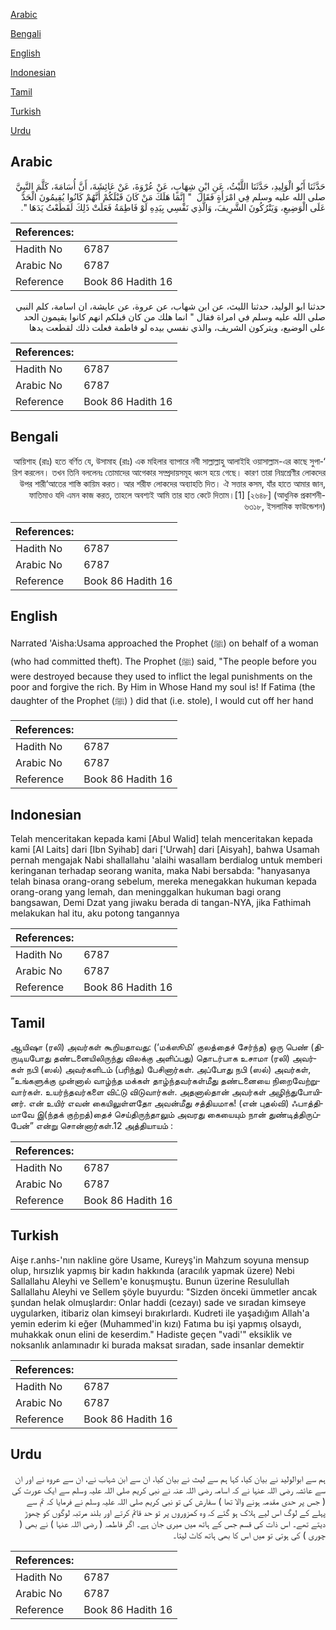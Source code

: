 [Arabic](#arabic)

[Bengali](#bengali)

[English](#english)

[Indonesian](#indonesian)

[Tamil](#tamil)

[Turkish](#turkish)

[Urdu](#urdu)

## Arabic


<div dir="rtl" lang="ar" style={{fontSize:'larger',backgroundColor:'#f8f9fa',padding:20}}>
حَدَّثَنَا أَبُو الْوَلِيدِ، حَدَّثَنَا اللَّيْثُ، عَنِ ابْنِ شِهَابٍ، عَنْ عُرْوَةَ، عَنْ عَائِشَةَ، أَنَّ أُسَامَةَ، كَلَّمَ النَّبِيَّ صلى الله عليه وسلم فِي امْرَأَةٍ فَقَالَ ‏ "‏ إِنَّمَا هَلَكَ مَنْ كَانَ قَبْلَكُمْ أَنَّهُمْ كَانُوا يُقِيمُونَ الْحَدَّ عَلَى الْوَضِيعِ، وَيَتْرُكُونَ الشَّرِيفَ، وَالَّذِي نَفْسِي بِيَدِهِ لَوْ فَاطِمَةُ فَعَلَتْ ذَلِكَ لَقَطَعْتُ يَدَهَا ‏"‏‏.‏
</div>
<div style={{backgroundColor:'#f8f9fa',padding:20, marginBottom: 10}}><table> <thead> <tr> <th>References:</th> <th></th> </tr> </thead> <tbody><tr><td>Hadith No</td><td>6787</td></tr><tr><td>Arabic No</td><td>6787</td></tr><tr><td>Reference</td><td>Book 86 Hadith 16</td></tr></tbody></table></div>


<div dir="rtl" lang="ar" style={{fontSize:'larger',backgroundColor:'#f8f9fa',padding:20}}>
حدثنا ابو الوليد، حدثنا الليث، عن ابن شهاب، عن عروة، عن عايشة، ان اسامة، كلم النبي صلى الله عليه وسلم في امراة فقال " انما هلك من كان قبلكم انهم كانوا يقيمون الحد على الوضيع، ويتركون الشريف، والذي نفسي بيده لو فاطمة فعلت ذلك لقطعت يدها
</div>
<div style={{backgroundColor:'#f8f9fa',padding:20, marginBottom: 10}}><table> <thead> <tr> <th>References:</th> <th></th> </tr> </thead> <tbody><tr><td>Hadith No</td><td>6787</td></tr><tr><td>Arabic No</td><td>6787</td></tr><tr><td>Reference</td><td>Book 86 Hadith 16</td></tr></tbody></table></div>

## Bengali


<div dir="rtl" lang="bn" style={{fontSize:'larger',backgroundColor:'#f8f9fa',padding:20}}>
‘আয়িশাহ (রাঃ) হতে বর্ণিত যে, উসামাহ (রাঃ) এক মহিলার ব্যাপারে নবী সাল্লাল্লাহু আলাইহি ওয়াসাল্লাম-এর কাছে সুপারিশ করলেন। তখন তিনি বললেনঃ তোমাদের আগেকার সম্প্রদায়সমূহ ধ্বংস হয়ে গেছে। কারণ তারা নিম্নশ্রেণীর লোকদের উপর শারী‘আতের শাস্তি কায়িম করত। আর শরীফ লোকদের অব্যাহতি দিত। ঐ সত্তার কসম, যাঁর হাতে আমার জান, ফাতিমাও যদি এমন কাজ করত, তাহলে অবশ্যই আমি তার হাত কেটে দিতাম।[1] [২৬৪৮] (আধুনিক প্রকাশনী- ৬৩১৮, ইসলামিক ফাউন্ডেশন)
</div>
<div style={{backgroundColor:'#f8f9fa',padding:20, marginBottom: 10}}><table> <thead> <tr> <th>References:</th> <th></th> </tr> </thead> <tbody><tr><td>Hadith No</td><td>6787</td></tr><tr><td>Arabic No</td><td>6787</td></tr><tr><td>Reference</td><td>Book 86 Hadith 16</td></tr></tbody></table></div>

## English


<div dir="ltr" lang="en" style={{fontSize:'larger',backgroundColor:'#f8f9fa',padding:20}}>
Narrated 'Aisha:Usama approached the Prophet (ﷺ) on behalf of a woman (who had committed theft). The Prophet (ﷺ) said, "The people before you were destroyed because they used to inflict the legal punishments on the poor and forgive the rich. By Him in Whose Hand my soul is! If Fatima (the daughter of the Prophet (ﷺ) ) did that (i.e. stole), I would cut off her hand
</div>
<div style={{backgroundColor:'#f8f9fa',padding:20, marginBottom: 10}}><table> <thead> <tr> <th>References:</th> <th></th> </tr> </thead> <tbody><tr><td>Hadith No</td><td>6787</td></tr><tr><td>Arabic No</td><td>6787</td></tr><tr><td>Reference</td><td>Book 86 Hadith 16</td></tr></tbody></table></div>

## Indonesian


<div dir="ltr" lang="id" style={{fontSize:'larger',backgroundColor:'#f8f9fa',padding:20}}>
Telah menceritakan kepada kami [Abul Walid] telah menceritakan kepada kami [Al Laits] dari [Ibn Syihab] dari ['Urwah] dari [Aisyah], bahwa Usamah pernah mengajak Nabi shallallahu 'alaihi wasallam berdialog untuk memberi keringanan terhadap seorang wanita, maka Nabi bersabda: "hanyasanya telah binasa orang-orang sebelum, mereka menegakkan hukuman kepada orang-orang yang lemah, dan meninggalkan hukuman bagi orang bangsawan, Demi Dzat yang jiwaku berada di tangan-NYA, jika Fathimah melakukan hal itu, aku potong tangannya
</div>
<div style={{backgroundColor:'#f8f9fa',padding:20, marginBottom: 10}}><table> <thead> <tr> <th>References:</th> <th></th> </tr> </thead> <tbody><tr><td>Hadith No</td><td>6787</td></tr><tr><td>Arabic No</td><td>6787</td></tr><tr><td>Reference</td><td>Book 86 Hadith 16</td></tr></tbody></table></div>

## Tamil


<div dir="ltr" lang="ta" style={{fontSize:'larger',backgroundColor:'#f8f9fa',padding:20}}>
ஆயிஷா (ரலி) அவர்கள் கூறியதாவது: (‘மக்ஸூமி’ குலத்தைச் சேர்ந்த) ஒரு பெண் (திருடியபோது தண்டனையிலிருந்து விலக்கு அளிப்பது) தொடர்பாக உசாமா (ரலி) அவர்கள் நபி (ஸல்) அவர்களிடம் (பரிந்து) பேசினார்கள். அப்போது நபி (ஸல்) அவர்கள், “உங்களுக்கு முன்னால் வாழ்ந்த மக்கள் தாழ்ந்தவர்கள்மீது தண்டனையை நிறைவேற்றுவார்கள். உயர்ந்தவர்களை விட்டு விடுவார்கள். அதனால்தான் அவர்கள் அழிந்துபோயினர். என் உயிர் எவன் கையிலுள்ளதோ அவன்மீது சத்தியமாக! (என் புதல்வி) ஃபாத்திமாவே இ(ந்தக் குற்றத்)தைச் செய்திருந்தாலும் அவரது கையையும் நான் துண்டித்திருப்பேன்” என்று சொன்னார்கள்.12 அத்தியாயம் :
</div>
<div style={{backgroundColor:'#f8f9fa',padding:20, marginBottom: 10}}><table> <thead> <tr> <th>References:</th> <th></th> </tr> </thead> <tbody><tr><td>Hadith No</td><td>6787</td></tr><tr><td>Arabic No</td><td>6787</td></tr><tr><td>Reference</td><td>Book 86 Hadith 16</td></tr></tbody></table></div>

## Turkish


<div dir="ltr" lang="tr" style={{fontSize:'larger',backgroundColor:'#f8f9fa',padding:20}}>
Aişe r.anhs-'nın nakline göre Usame, Kureyş'in Mahzum soyuna mensup olup, hırsızlık yapmış bir kadın hakkında (aracılık yapmak üzere) Nebi Sallallahu Aleyhi ve Sellem'e konuşmuştu. Bunun üzerine Resulullah Sallallahu Aleyhi ve Sellem şöyle buyurdu: "Sizden önceki ümmetler ancak şundan helak olmuşlardır: Onlar haddi (cezayı) sade ve sıradan kimseye uygularken, itibariz olan kimseyi bırakırlardı. Kudreti ile yaşadığım Allah'a yemin ederim ki eğer (Muhammed'in kızı) Fatıma bu işi yapmış olsaydı, muhakkak onun elini de keserdim." Hadiste geçen "vadi'" eksiklik ve noksanlık anlamınadır ki burada maksat sıradan, sade insanlar demektir
</div>
<div style={{backgroundColor:'#f8f9fa',padding:20, marginBottom: 10}}><table> <thead> <tr> <th>References:</th> <th></th> </tr> </thead> <tbody><tr><td>Hadith No</td><td>6787</td></tr><tr><td>Arabic No</td><td>6787</td></tr><tr><td>Reference</td><td>Book 86 Hadith 16</td></tr></tbody></table></div>

## Urdu


<div dir="rtl" lang="ur" style={{fontSize:'larger',backgroundColor:'#f8f9fa',padding:20}}>
ہم سے ابوالولید نے بیان کیا، کہا ہم سے لیث نے بیان کیا، ان سے ابن شہاب نے، ان سے عروہ نے اور ان سے عائشہ رضی اللہ عنہا نے کہ اسامہ رضی اللہ عنہ نے نبی کریم صلی اللہ علیہ وسلم سے ایک عورت کی ( جس پر حدی مقدمہ ہونے والا تھا ) سفارش کی تو نبی کریم صلی اللہ علیہ وسلم نے فرمایا کہ تم سے پہلے کے لوگ اس لیے ہلاک ہو گئے کہ وہ کمزوروں پر تو حد قائم کرتے اور بلند مرتبہ لوگوں کو چھوڑ دیتے تھے۔ اس ذات کی قسم جس کے ہاتھ میں میری جان ہے۔ اگر فاطمہ ( رضی اللہ عنہا ) نے بھی ( چوری ) کی ہوتی تو میں اس کا بھی ہاتھ کاٹ لیتا۔
</div>
<div style={{backgroundColor:'#f8f9fa',padding:20, marginBottom: 10}}><table> <thead> <tr> <th>References:</th> <th></th> </tr> </thead> <tbody><tr><td>Hadith No</td><td>6787</td></tr><tr><td>Arabic No</td><td>6787</td></tr><tr><td>Reference</td><td>Book 86 Hadith 16</td></tr></tbody></table></div>
